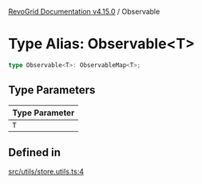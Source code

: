 [RevoGrid Documentation v4.15.0](README.md) / Observable

# Type Alias: Observable\<T\>

```ts
type Observable<T>: ObservableMap<T>;
```

## Type Parameters

| Type Parameter |
| ------ |
| `T` |

## Defined in

[src/utils/store.utils.ts:4](https://github.com/revolist/revogrid/blob/f57e3b1afae49404a5b6670c54899cb5770f47c4/src/utils/store.utils.ts#L4)
